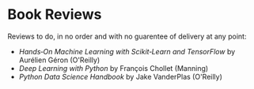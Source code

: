 # Book Reviews

Reviews to do, in no order and with no guarentee of delivery at any point:

* _Hands‑On Machine Learning with Scikit‑Learn and TensorFlow_ by Aurélien Géron (O'Reilly)
* _Deep Learning with Python_ by François Chollet (Manning)
* _Python Data Science Handbook_ by Jake VanderPlas (O'Reilly)
